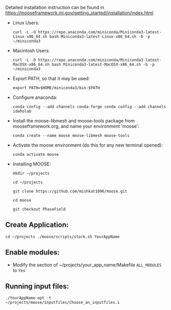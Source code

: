 Detailed installation instruction can be found in https://mooseframework.inl.gov/getting_started/installation/index.html

* Linux Users:

  `curl -L -O https://repo.anaconda.com/miniconda/Miniconda3-latest-Linux-x86_64.sh
   bash Miniconda3-latest-Linux-x86_64.sh -b -p ~/miniconda3`

* Macintosh Users:

  `curl -L -O https://repo.anaconda.com/miniconda/Miniconda3-latest-MacOSX-x86_64.sh
   bash Miniconda3-latest-MacOSX-x86_64.sh -b -p ~/miniconda3`

- Export PATH, so that it may be used:

  `export PATH=$HOME/miniconda3/bin:$PATH`

- Configure anaconda:

  `conda config --add channels conda-forge
   conda config --add channels idaholab`

- Install the moose-libmesh and moose-tools package from mooseframework.org, and name your environment 'moose':

  `conda create --name moose moose-libmesh moose-tools`

- Activate the moose environment (do this for any new terminal opened):

  `conda activate moose`

- Installing MOOSE:

  `mkdir ~/projects`
  
  `cd ~/projects`
   
  `git clone https://github.com/mishkat1096/moose.git`
   
  `cd moose`
   
  `git checkout PhaseField`

## Create Application:
  `cd ~/projects
   ./moose/scripts/stork.sh YourAppName`

## Enable modules:
  - Modify the section of ~/projects/your_app_name/Makefile `ALL_MODULES` to `Yes`

## Running input files:
  `./YourAppName-opt -t ~/projects/moose/inputfiles/Choose_an_inputfiles.i`
